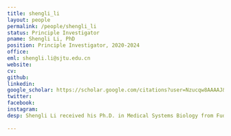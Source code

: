 ```yaml
---
title: shengli_li
layout: people
permalink: /people/shengli_li
status: Principle Investigator
pname: Shengli Li, PhD
position: Principle Investigator, 2020-2024
office: 
eml: shengli.li@sjtu.edu.cn
website:
cv: 
github:
linkedin:
google_scholar: https://scholar.google.com/citations?user=Nzucqw8AAAAJ&hl=en
twitter: 
facebook: 
instagram:
desp: Shengli Li received his Ph.D. in Medical Systems Biology from Fudan University in 2018 and Postdoctoral training from the University of Texas Health Science center at Houston during 2018-2020. He is a Principal Investigator with the Shanghai General Hospital affiliated to Shanghai Jiao Tong University. Shengli is a computational biologist with expertise in human disease genetics, including cancer and skin diseases. His research focuses on integrative utilization of cutting-edge computational biology algorithms and molecular experimental technologies to reveal systematical changes and functional factors in human disease progression, disease microenvironment and response to drug treatment.
 
---
```



